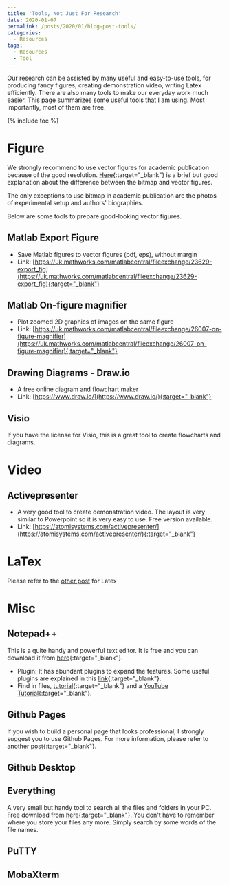 ```yaml
---
title: 'Tools, Not Just For Research'
date: 2020-01-07
permalink: /posts/2020/01/blog-post-tools/
categories:
  - Resources
tags:
  - Resources
  - Tool
---
```


Our research can be assisted by many useful and easy-to-use tools, for producing fancy figures, creating demonstration video, writing Latex efficiently. There are also many tools to make our everyday work much easier. 
This page summarizes some useful tools that I am using. Most importantly, most of them are free.

{% include toc %}

# Figure
We strongly recommend to use vector figures for academic publication because of the good resolution. [Here](https://etc.usf.edu/techease/win/images/what-is-the-difference-between-bitmap-and-vector-images/){:target="_blank"} is a brief but good explanation about the difference between the bitmap and vector figures.

The only exceptions to use bitmap in academic publication are the photos of experimental setup and authors' biographies. 

Below are some tools to prepare good-looking vector figures.

## Matlab Export Figure
* Save Matlab figures to vector figures (pdf, eps), without margin
* Link: [https://uk.mathworks.com/matlabcentral/fileexchange/23629-export_fig](https://uk.mathworks.com/matlabcentral/fileexchange/23629-export_fig){:target="_blank"}  

## Matlab On-figure magnifier
* Plot zoomed 2D graphics of images on the same figure
* Link: [https://uk.mathworks.com/matlabcentral/fileexchange/26007-on-figure-magnifier](https://uk.mathworks.com/matlabcentral/fileexchange/26007-on-figure-magnifier){:target="_blank"}  

## Drawing Diagrams - Draw.io
* A free online diagram and flowchart maker
* Link: [https://www.draw.io/](https://www.draw.io/){:target="_blank"}  

## Visio
If you have the license for Visio, this is a great tool to create flowcharts and diagrams.

# Video  

## Activepresenter
* A very good tool to create demonstration video. The layout is very similar to Powerpoint so it is very easy to use. Free version available.
* Link: [https://atomisystems.com/activepresenter/](https://atomisystems.com/activepresenter/){:target="_blank"}  
 

# LaTex
Please refer to the [other post](https://junqing-zhang.github.io/posts/2020/01/blog-post-latex/) for Latex



# Misc
## Notepad++
This is a quite handy and powerful text editor. It is free and you can download it from [here](https://notepad-plus-plus.org/downloads/){:target="_blank"}.

* Plugin: It has abundant plugins to expand the features. Some useful plugins are explained in this [link](https://medium.com/issuehunt/20-best-notepad-plugins-for-developers-183886939eab){:target="_blank"}.
* Find in files, [tutorial](https://www.templatemonster.com/help/how-to-use-the-find-in-files-feature-in-notepad.html){:target="_blank"} and a [YouTube Tutorial](https://www.youtube.com/watch?v=cTj4WOVjYhQ){:target="_blank"}.


## Github Pages
If you wish to build a personal page that looks professional, I strongly suggest you to use Github Pages. For more information, please refer to another [post](https://junqing-zhang.github.io/posts/2019/05/blog-post-building-a-website/){:target="_blank"}.


## Github Desktop

## Everything
A very small but handy tool to search all the files and folders in your PC. Free download from [here](https://www.voidtools.com/){:target="_blank"}. You don't have to remember where you store your files any more. Simply search by some words of the file names.

## PuTTY

## MobaXterm